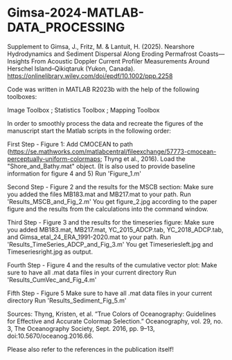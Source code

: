 # Gimsa-2024-MATLAB-DATA_PROCESSING
Supplement to Gimsa, J., Fritz, M. & Lantuit, H. (2025). Nearshore Hydrodynamics and Sediment Dispersal Along Eroding Permafrost Coasts—Insights From Acoustic Doppler Current Profiler Measurements Around Herschel Island–Qikiqtaruk (Yukon, Canada). https://onlinelibrary.wiley.com/doi/epdf/10.1002/ppp.2258 

Code was written in MATLAB R2023b
with the help of the following toolboxes:

Image Toolbox ; Statistics Toolbox ; Mapping Toolbox

In order to smoothly process the data and recreate the figures of the manuscript start the Matlab scripts in the following order: 

First Step - Figure 1: 
Add CMOCEAN to path (https://se.mathworks.com/matlabcentral/fileexchange/57773-cmocean-perceptually-uniform-colormaps; Thyng et al., 2016). 
Load the "Shore_and_Bathy.mat" object. (It is also used to provide baseline information for figure 4 and 5)
Run 'Figure_1.m'

Second Step - Figure 2 and the results for the MSCB section: 
Make sure you added the files MB183.mat and MB217.mat to your path. 
Run 'Results_MSCB_and_Fig_2.m'
You get figure_2.jpg according to the paper figure and the results from the calculations into the command window. 

Third Step - Figure 3 and the results for the timeseries figure:
Make sure you added MB183.mat, MB217.mat, YC_2015_ADCP.tab, YC_2018_ADCP.tab, and Gimsa_etal_24_ERA_1991-2020.mat to your path. 
Run 'Results_TimeSeries_ADCP_and_Fig_3.m'
You get Timeseriesleft.jpg and Timeseriesright.jpg as output. 

Fourth Step - Figure 4 and the results of the cumulative vector plot:
Make sure to have all .mat data files in your current directory 
Run 'Results_CumVec_and_Fig_4.m'

Fifth Step - Figure 5 
Make sure to have all .mat data files in your current directory 
Run 'Results_Sediment_Fig_5.m'




Sources: 
Thyng, Kristen, et al. “True Colors of Oceanography: Guidelines for Effective and Accurate Colormap Selection.” Oceanography, vol. 29, no. 3, The Oceanography Society, Sept. 2016, pp. 9–13, doi:10.5670/oceanog.2016.66.

Please also refer to the references in the publication itself! 


